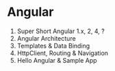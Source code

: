 # Angular

1. Super Short Angular 1.x, 2, 4, ?
2. Angular Architecture
3. Templates & Data Binding
4. HttpClient, Routing & Navigation
5. Hello Angular & Sample App